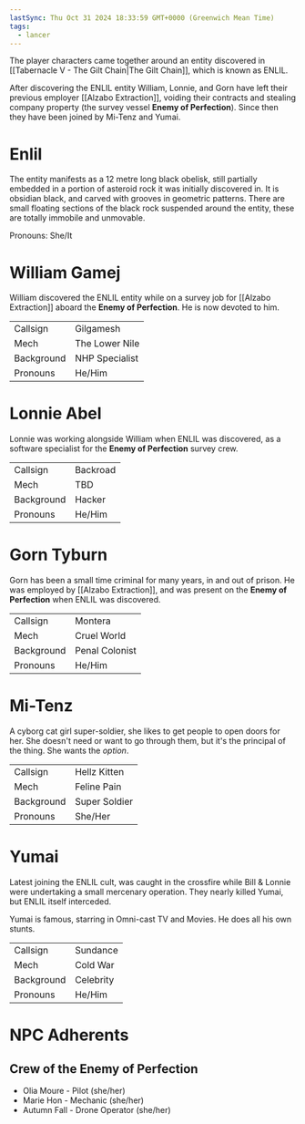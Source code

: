 ```yaml
---
lastSync: Thu Oct 31 2024 18:33:59 GMT+0000 (Greenwich Mean Time)
tags:
  - lancer
---
```


The player characters came together around an entity discovered in [[Tabernacle V - The Gilt Chain|The Gilt Chain]], which is known as ENLIL. 

After discovering the ENLIL entity William, Lonnie, and Gorn have left their previous employer [[Alzabo Extraction]], voiding their contracts and stealing company property (the survey vessel **Enemy of Perfection**). Since then they have been joined by Mi-Tenz and Yumai.

# Enlil
The entity manifests as a 12 metre long black obelisk, still partially embedded in a portion of asteroid rock it was initially discovered in. It is obsidian black, and carved with grooves in geometric patterns. There are small floating sections of the black rock suspended around the entity, these are totally immobile and unmovable.

Pronouns: She/It

# William Gamej
William discovered the ENLIL entity while on a survey job for [[Alzabo Extraction]] aboard the **Enemy of Perfection**. He is now devoted to him.

| | |
|-|-|
|Callsign | Gilgamesh |
|Mech | The Lower Nile |
|Background | NHP Specialist |
|Pronouns | He/Him |

# Lonnie Abel
Lonnie was working alongside William when ENLIL was discovered, as a software specialist for the **Enemy of Perfection** survey crew.

| | |
|-|-|
|Callsign | Backroad |
|Mech | TBD |
|Background | Hacker |
|Pronouns | He/Him |

# Gorn Tyburn
Gorn has been a small time criminal for many years, in and out of prison. He was employed by [[Alzabo Extraction]], and was present  on the **Enemy of Perfection** when ENLIL was discovered.

| | |
|-|-|
|Callsign | Montera |
|Mech | Cruel World |
|Background | Penal Colonist |
|Pronouns | He/Him |

# Mi-Tenz
A cyborg cat girl super-soldier, she likes to get people to open doors for her. She doesn't need or want to go through them, but it's the principal of the thing. She wants the *option*.

| | |
|-|-|
|Callsign | Hellz Kitten |
|Mech | Feline Pain |
|Background | Super Soldier |
|Pronouns | She/Her |

# Yumai
Latest joining the ENLIL cult, was caught in the crossfire while Bill & Lonnie were undertaking a small mercenary operation. They nearly killed Yumai, but ENLIL itself interceded.

Yumai is famous, starring in Omni-cast TV and Movies. He does all his own stunts.

| | |
|-|-|
|Callsign | Sundance |
|Mech | Cold War |
|Background | Celebrity |
|Pronouns | He/Him |

# NPC Adherents
## Crew of the Enemy of Perfection
- Olia Moure - Pilot (she/her)
- Marie Hon - Mechanic (she/her)
- Autumn Fall - Drone Operator (she/her)